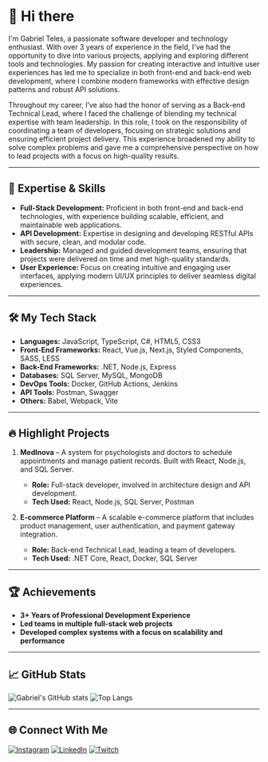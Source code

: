 # 👋 Hi there

I'm Gabriel Teles, a passionate software developer and technology enthusiast. With over 3 years of experience in the field, I've had the opportunity to dive into various projects, applying and exploring different tools and technologies. My passion for creating interactive and intuitive user experiences has led me to specialize in both front-end and back-end web development, where I combine modern frameworks with effective design patterns and robust API solutions.

Throughout my career, I’ve also had the honor of serving as a Back-end Technical Lead, where I faced the challenge of blending my technical expertise with team leadership. In this role, I took on the responsibility of coordinating a team of developers, focusing on strategic solutions and ensuring efficient project delivery. This experience broadened my ability to solve complex problems and gave me a comprehensive perspective on how to lead projects with a focus on high-quality results.

---

## 🚀 Expertise & Skills

- **Full-Stack Development:** Proficient in both front-end and back-end technologies, with experience building scalable, efficient, and maintainable web applications.
- **API Development:** Expertise in designing and developing RESTful APIs with secure, clean, and modular code.
- **Leadership:** Managed and guided development teams, ensuring that projects were delivered on time and met high-quality standards.
- **User Experience:** Focus on creating intuitive and engaging user interfaces, applying modern UI/UX principles to deliver seamless digital experiences.
  
---

## 🛠️ My Tech Stack

- **Languages:** JavaScript, TypeScript, C#, HTML5, CSS3
- **Front-End Frameworks:** React, Vue.js, Next.js, Styled Components, SASS, LESS
- **Back-End Frameworks:** .NET, Node.js, Express
- **Databases:** SQL Server, MySQL, MongoDB
- **DevOps Tools:** Docker, GitHub Actions, Jenkins
- **API Tools:** Postman, Swagger
- **Others:** Babel, Webpack, Vite

---

## 🔥 Highlight Projects

1. **MedInova** – A system for psychologists and doctors to schedule appointments and manage patient records. Built with React, Node.js, and SQL Server.
   - **Role:** Full-stack developer, involved in architecture design and API development.
   - **Tech Used:** React, Node.js, SQL Server, Postman

2. **E-commerce Platform** – A scalable e-commerce platform that includes product management, user authentication, and payment gateway integration.
   - **Role:** Back-end Technical Lead, leading a team of developers.
   - **Tech Used:** .NET Core, React, Docker, SQL Server

---

## 🏆 Achievements

- **3+ Years of Professional Development Experience**
- **Led teams in multiple full-stack web projects**
- **Developed complex systems with a focus on scalability and performance**

---

## 📈 GitHub Stats

![Gabriel's GitHub stats](https://github-readme-stats.vercel.app/api?username=zdog10127&show_icons=true&theme=dracula)
![Top Langs](https://github-readme-stats.vercel.app/api/top-langs/?username=zdog10127&layout=compact&theme=dracula)

---

## 🌐 Connect With Me

[![Instagram](https://img.shields.io/badge/Instagram-%23E4405F.svg?logo=Instagram&logoColor=white)](https://www.instagram.com/zdog___/) [![LinkedIn](https://img.shields.io/badge/LinkedIn-%230077B5.svg?logo=linkedin&logoColor=white)](https://www.linkedin.com/in/gabriel-teles-76a486161/) [![Twitch](https://img.shields.io/badge/Twitch-black.svg?logo=Twitch&logoColor=white)](https://twitch.tv/zdog__)
